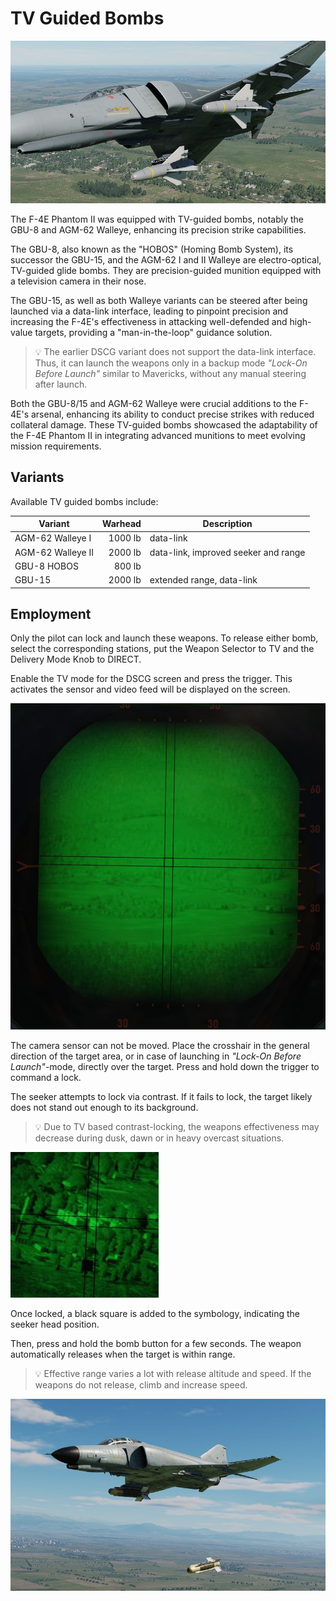 # TV Guided Bombs

![Phantom loaded with two Walleyes](../../../img/walleyes_loaded.jpg)

The F-4E Phantom II was equipped with TV-guided bombs, notably the GBU-8 and
AGM-62 Walleye, enhancing its precision strike capabilities.

The GBU-8, also known as the "HOBOS" (Homing Bomb System), its successor the
GBU-15, and the AGM-62 I and II Walleye are electro-optical, TV-guided
glide bombs. They are precision-guided munition equipped with a television
camera in their nose.

The GBU-15, as well as both Walleye variants can be steered after being launched
via a data-link interface, leading to pinpoint precision and increasing the
F-4E's effectiveness in attacking well-defended and high-value targets,
providing a "man-in-the-loop" guidance solution.

> 💡 The earlier DSCG variant does not support the data-link interface. Thus, it
> can launch the weapons only in a backup mode _"Lock-On Before Launch"_ similar
> to Mavericks, without any manual steering after launch.

Both the GBU-8/15 and AGM-62 Walleye were crucial additions to the F-4E's
arsenal, enhancing its ability to conduct precise strikes with reduced
collateral damage. These TV-guided bombs showcased the adaptability of the F-4E
Phantom II in integrating advanced munitions to meet evolving mission
requirements.

## Variants

Available TV guided bombs include:

| Variant           | Warhead | Description                          |
| ----------------- | ------: | ------------------------------------ |
| AGM-62 Walleye I  | 1000 lb | data-link                            |
| AGM-62 Walleye II | 2000 lb | data-link, improved seeker and range |
| GBU-8 HOBOS       |  800 lb |                                      |
| GBU-15            | 2000 lb | extended range, data-link            |

## Employment

Only the pilot can lock and launch these weapons. To release either bomb, select
the corresponding stations, put the Weapon Selector to TV and the Delivery Mode
Knob to DIRECT.

Enable the TV mode for the DSCG screen and press the trigger. This activates the
sensor and video feed will be displayed on the screen.

![HOBOS Screen Symbology](../../../img/hobos_screen_symbology.jpg)

The camera sensor can not be moved. Place the crosshair in the general direction
of the target area, or in case of launching in _"Lock-On Before Launch"_-mode,
directly over the target. Press and hold down the trigger to command a lock.

The seeker attempts to lock via contrast. If it fails to lock, the target likely does
not stand out enough to its background.

> 💡 Due to TV based contrast-locking, the weapons effectiveness may decrease
> during dusk, dawn or in heavy overcast situations.

![HOBOS Release](../../../img/walleye_seeker_symbology.jpg)

Once locked, a black square is added to the symbology, indicating the seeker
head position.

Then, press and hold the bomb button for a few seconds. The weapon automatically
releases when the target is within range.

> 💡 Effective range varies a lot with release altitude and speed. If the
> weapons do not release, climb and increase speed.

![HOBOS Release](../../../img/hobos_release.jpg)
